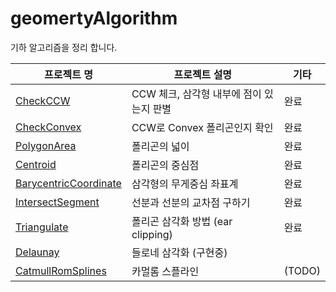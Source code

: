 # geomertyAlgorithm
기하 알고리즘을 정리 합니다.


| 프로젝트 명 | 프로젝트 설명 | 기타 |
|---|---|---|
|[CheckCCW](https://github.com/rlatkddn212/geomertyAlgorithm/tree/master/CheckCCW)|CCW 체크, 삼각형 내부에 점이 있는지 판별|완료|
| [CheckConvex](https://github.com/rlatkddn212/geomertyAlgorithm/tree/master/CheckConvex) |CCW로 Convex 폴리곤인지 확인|완료|
|[PolygonArea](https://github.com/rlatkddn212/geomertyAlgorithm/tree/master/PolygonArea)|폴리곤의 넓이|완료|
|[Centroid](https://github.com/rlatkddn212/geomertyAlgorithm/tree/master/Centroid)|폴리곤의 중심점|완료|
|[BarycentricCoordinate](https://github.com/rlatkddn212/geomertyAlgorithm/tree/master/BarycentricCoordinate)|삼각형의 무게중심 좌표계|완료|
|[IntersectSegment](https://github.com/rlatkddn212/geomertyAlgorithm/tree/master/IntersectSegment)|선분과 선분의 교차점 구하기|완료|
|[Triangulate](https://github.com/rlatkddn212/geomertyAlgorithm/tree/master/Triangulate)|폴리곤 삼각화 방법 (ear clipping)|완료|
|[Delaunay](https://github.com/rlatkddn212/geomertyAlgorithm/tree/master/Delaunay)|들로네 삼각화 (구현중) |
|[CatmullRomSplines](https://github.com/rlatkddn212/geomertyAlgorithm/tree/master/CatmullRomSplines)|카멀롬 스플라인|(TODO)|

